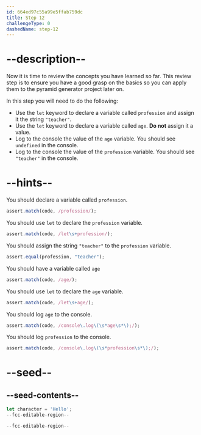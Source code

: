 ```yaml
---
id: 664ed97c55a99e5ffab759dc
title: Step 12
challengeType: 0
dashedName: step-12
---
```


# --description--

Now it is time to review the concepts you have learned so far. This review step is to ensure you have a good grasp on the basics so you can apply them to the pyramid generator project later on. 

In this step you will need to do the following:

- Use the `let` keyword to declare a variable called `profession` and assign it the string `"teacher"`.
- Use the `let` keyword to declare a variable called `age`. **Do not** assign it a value.
- Log to the console the value of the `age` variable. You should see `undefined` in the console.
- Log to the console the value of the `profession` variable. You should see `"teacher"` in the console.

# --hints--

You should declare a variable called `profession`.

```js
assert.match(code, /profession/);
```

You should use `let` to declare the `profession` variable.

```js
assert.match(code, /let\s+profession/);
```

You should assign the string `"teacher"` to the `profession` variable.

```js
assert.equal(profession, "teacher");
```

You should have a variable called `age`

```js
assert.match(code, /age/);
```

You should use `let` to declare the `age` variable.

```js
assert.match(code, /let\s+age/);
```

You should log `age` to the console.

```js
assert.match(code, /console\.log\(\s*age\s*\);/);
```

You should log `profession` to the console.

```js
assert.match(code, /console\.log\(\s*profession\s*\);/);
```

# --seed--

## --seed-contents--

```js
let character = 'Hello';
--fcc-editable-region--

--fcc-editable-region--
```
